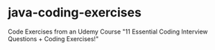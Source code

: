 # java-coding-exercises
Code Exercises from an Udemy Course "11 Essential Coding Interview Questions + Coding Exercises!"

